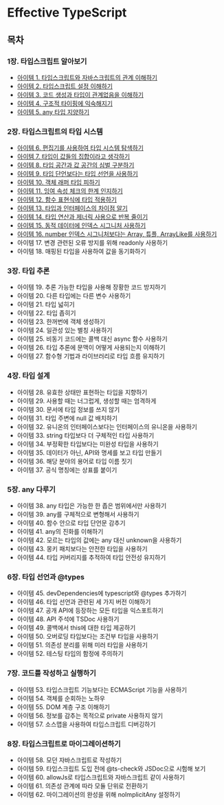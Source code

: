 # Effective TypeScript
## 목차
### 1장. 타입스크립트 알아보기
- [아이템 1. 타입스크립트와 자바스크립트의 관계 이해하기](./contents/chapter01/item01.md)
- [아이템 2. 타입스크립트 설정 이해하기](./contents/chapter01/item02.md)
- [아이템 3. 코드 생성과 타입이 관계없음을 이해하기](./contents/chapter01/item03.md)
- [아이템 4. 구조적 타이핑에 익숙해지기](./contents/chapter01/item04.md)
- [아이템 5. any 타입 지양하기](./contents/chapter01/item05.md)

### 2장. 타입스크립트의 타입 시스템
- [아이템 6. 편집기를 사용하여 타입 시스템 탐색하기](./contents/chapter02/item06.md)
- [아이템 7. 타입이 값들의 집합이라고 생각하기](./contents/chapter02/item07.md)
- [아이템 8. 타입 공간과 값 공간의 심벌 구분하기](./contents/chapter02/item08.md)
- [아이템 9. 타입 단언보다는 타입 선언을 사용하기](./contents/chapter02/item09.md)
- [아이템 10. 객체 래퍼 타입 피하기](./contents/chapter02/item10.md)
- [아이템 11. 잉여 속성 체크의 한계 인지하기](./contents/chapter02/item11.md)
- [아이템 12. 함수 표현식에 타입 적용하기](./contents/chapter02/item12.md)
- [아이템 13. 타입과 인터페이스의 차이점 알기](./contents/chapter02/item13.md)
- [아이템 14. 타입 연산과 제너릭 사용으로 반복 줄이기](./contents/chapter02/item14.md)
- [아이템 15. 동적 데이터에 인덱스 시그니처 사용하기](./contents/chapter02/item15.md)
- [아이템 16. number 인덱스 시그니처보다는 Array, 튜플, ArrayLike를 사용하기](./contents/chapter02/item16.md)
- 아이템 17. 변경 관련된 오류 방지를 위해 readonly 사용하기
- 아이템 18. 매핑된 타입을 사용하여 값을 동기화하기

### 3장. 타입 추론
- 아이템 19. 추론 가능한 타입을 사용해 장황한 코드 방지하기
- 아이템 20. 다른 타입에는 다른 변수 사용하기
- 아이템 21. 타입 넓히기
- 아이템 22. 타입 좁히기
- 아이템 23. 한꺼번에 객체 생성하기
- 아이템 24. 일관성 있는 별칭 사용하기
- 아이템 25. 비동기 코드에는 콜백 대신 async 함수 사용하기
- 아이템 26. 타입 추론에 문맥이 어떻게 사용되는지 이해하기
- 아이템 27. 함수형 기법과 라이브러리로 타입 흐름 유지하기

### 4장. 타입 설계
- 아이템 28. 유효한 상태만 표현하는 타입을 지향하기
- 아이템 29. 사용할 때는 너그럽게, 생성할 때는 엄격하게
- 아이템 30. 문서에 타입 정보를 쓰지 않기
- 아이템 31. 타입 주변에 null 값 배치하기
- 아이템 32. 유니온의 인터페이스보다는 인터페이스의 유니온을 사용하기
- 아이템 33. string 타입보다 더 구체적인 타입 사용하기
- 아이템 34. 부정확한 타입보다는 미완성 타입을 사용하기
- 아이템 35. 데이터가 아닌, API와 명세를 보고 타입 만들기
- 아이템 36. 해당 분야의 용어로 타입 이름 짓기
- 아이템 37. 공식 명칭에는 상표를 붙이기

### 5장. any 다루기
- 아이템 38. any 타입은 가능한 한 좁은 범위에서만 사용하기
- 아이템 39. any를 구체적으로 변형해서 사용하기
- 아이템 40. 함수 안으로 타입 단언문 감추기
- 아이템 41. any의 진화를 이해하기
- 아이템 42. 모르는 타입의 값에는 any 대신 unknown을 사용하기
- 아이템 43. 몽키 패치보다는 안전한 타입을 사용하기
- 아이템 44. 타입 커버리지를 추적하여 타입 안전성 유지하기

### 6장. 타입 선언과 @types
- 아이템 45. devDependencies에 typescript와 @types 추가하기
- 아이템 46. 타입 선언과 관련된 세 가지 버전 이해하기
- 아이템 47. 공개 API에 등장하는 모든 타입을 익스포트하기
- 아이템 48. API 주석에 TSDoc 사용하기
- 아이템 49. 콜백에서 this에 대한 타입 제공하기
- 아이템 50. 오버로딩 타입보다는 조건부 타입을 사용하기
- 아이템 51. 의존성 분리를 위해 미러 타입을 사용하기
- 아이템 52. 테스팅 타입의 함정에 주의하기

### 7장. 코드를 작성하고 실행하기
- 아이템 53. 타입스크립트 기능보다는 ECMAScript 기능을 사용하기
- 아이템 54. 객체를 순회하는 노하우
- 아이템 55. DOM 계층 구조 이해하기
- 아이템 56. 정보를 감추는 목적으로 private 사용하지 않기
- 아이템 57. 소스맵을 사용하여 타입스크립트 디버깅하기

### 8장. 타입스크립트로 마이그레이션하기
- 아이템 58. 모던 자바스크립트로 작성하기
- 아이템 59. 타입스크립트 도입 전에 @ts-check와 JSDoc으로 시험해 보기
- 아이템 60. allowJs로 타입스크립트와 자바스크립트 같이 사용하기
- 아이템 61. 의존성 관계에 따라 모듈 단위로 전환하기
- 아이템 62. 마이그레이션의 완성을 위해 noImplicitAny 설정하기